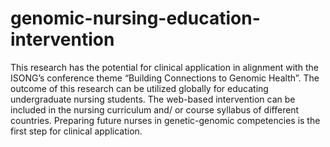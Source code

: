 # genomic-nursing-education-intervention
This research has the potential for clinical application in alignment with the ISONG’s conference theme “Building Connections to Genomic Health”. The outcome of this research can be utilized globally for educating undergraduate nursing students. The web-based intervention can be included in the nursing curriculum and/ or course syllabus of different countries. Preparing future nurses in genetic-genomic competencies is the first step for clinical application.

